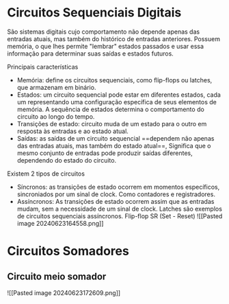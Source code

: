 
# Circuitos Sequenciais Digitais

São sistemas digitais cujo comportamento não depende apenas das entradas atuais, mas também do histórico de entradas anteriores. Possuem memória, o que lhes permite "lembrar" estados passados e usar essa informação para determinar suas saídas e estados futuros.

Principais características
- Memória: define os circuitos sequenciais, como flip-flops ou latches, que armazenam em binário.
- Estados: um circuito sequencial pode estar em diferentes estados, cada um representando uma configuração específica de seus elementos de memória. A sequência de estados determina o comportamento do circuito ao longo do tempo.
- Transições de estado: circuito muda de um estado para o outro em resposta às entradas e ao estado atual.
- Saídas: as saídas de um circuito sequencial ==dependem não apenas das entradas atuais, mas também do estado atual==, Significa que o mesmo conjunto de entradas pode produzir saídas diferentes, dependendo do estado do circuito.

Existem 2 tipos de circuitos 
- Síncronos: as transições de estado ocorrem em momentos específicos, sincroniados por um sinal de clock. Como contadores e registradores.
- Assíncronos: As transições de estado ocorrem assim que as entradas mudam, sem a necessidade de um sinal de clock. Latches são exemplos de circuitos sequenciais assíncronos. 
Flip-flop SR (Set - Reset)
![[Pasted image 20240623164558.png]]

# Circuitos Somadores

## Circuito meio somador
![[Pasted image 20240623172609.png]]